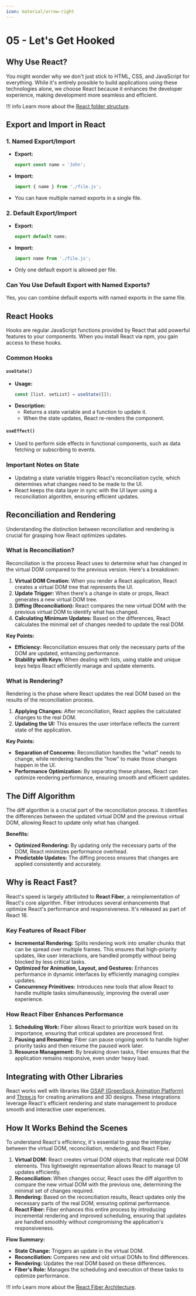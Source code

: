 ```yaml
---
icon: material/arrow-right
---
```


# 05 - Let's Get Hooked

## Why Use React?

You might wonder why we don't just stick to HTML, CSS, and JavaScript for everything. While it's entirely possible to build applications using these technologies alone, we choose React because it enhances the developer experience, making development more seamless and efficient.

!!! info
    Learn more about the [React folder structure](https://legacy.reactjs.org/docs/faq-structure.html).

## Export and Import in React

### 1. Named Export/Import
- **Export:**
  ```javascript
  export const name = 'John';
  ```
- **Import:**
  ```javascript
  import { name } from './file.js';
  ```
- You can have multiple named exports in a single file.

### 2. Default Export/Import
- **Export:**
  ```javascript
  export default name;
  ```
- **Import:**
  ```javascript
  import name from './file.js';
  ```
- Only one default export is allowed per file.

### Can You Use Default Export with Named Exports?
Yes, you can combine default exports with named exports in the same file.

## React Hooks

Hooks are regular JavaScript functions provided by React that add powerful features to your components. When you install React via npm, you gain access to these hooks.

### Common Hooks

#### `useState()`
- **Usage:**
  ```javascript
  const [list, setList] = useState([]);
  ```
- **Description:**
  - Returns a state variable and a function to update it.
  - When the state updates, React re-renders the component.

#### `useEffect()`
- Used to perform side effects in functional components, such as data fetching or subscribing to events.

### Important Notes on State
- Updating a state variable triggers React's reconciliation cycle, which determines what changes need to be made to the UI.
- React keeps the data layer in sync with the UI layer using a reconciliation algorithm, ensuring efficient updates.

## Reconciliation and Rendering

Understanding the distinction between reconciliation and rendering is crucial for grasping how React optimizes updates.

### What is Reconciliation?

Reconciliation is the process React uses to determine what has changed in the virtual DOM compared to the previous version. Here's a breakdown:

1. **Virtual DOM Creation:** When you render a React application, React creates a virtual DOM tree that represents the UI.
2. **Update Trigger:** When there's a change in state or props, React generates a new virtual DOM tree.
3. **Diffing (Reconciliation):** React compares the new virtual DOM with the previous virtual DOM to identify what has changed.
4. **Calculating Minimum Updates:** Based on the differences, React calculates the minimal set of changes needed to update the real DOM.

**Key Points:**
- **Efficiency:** Reconciliation ensures that only the necessary parts of the DOM are updated, enhancing performance.
- **Stability with Keys:** When dealing with lists, using stable and unique keys helps React efficiently manage and update elements.

### What is Rendering?

Rendering is the phase where React updates the real DOM based on the results of the reconciliation process.

1. **Applying Changes:** After reconciliation, React applies the calculated changes to the real DOM.
2. **Updating the UI:** This ensures the user interface reflects the current state of the application.

**Key Points:**
- **Separation of Concerns:** Reconciliation handles the "what" needs to change, while rendering handles the "how" to make those changes happen in the UI.
- **Performance Optimization:** By separating these phases, React can optimize rendering performance, ensuring smooth and efficient updates.

## The Diff Algorithm

The diff algorithm is a crucial part of the reconciliation process. It identifies the differences between the updated virtual DOM and the previous virtual DOM, allowing React to update only what has changed.

**Benefits:**
- **Optimized Rendering:** By updating only the necessary parts of the DOM, React minimizes performance overhead.
- **Predictable Updates:** The diffing process ensures that changes are applied consistently and accurately.

## Why is React Fast?

React's speed is largely attributed to **React Fiber**, a reimplementation of React's core algorithm. Fiber introduces several enhancements that optimize React's performance and responsiveness. It's released as part of React 16.

### Key Features of React Fiber

- **Incremental Rendering:** Splits rendering work into smaller chunks that can be spread over multiple frames. This ensures that high-priority updates, like user interactions, are handled promptly without being blocked by less critical tasks.
- **Optimized for Animation, Layout, and Gestures:** Enhances performance in dynamic interfaces by efficiently managing complex updates.
- **Concurrency Primitives:** Introduces new tools that allow React to handle multiple tasks simultaneously, improving the overall user experience.

### How React Fiber Enhances Performance

1. **Scheduling Work:** Fiber allows React to prioritize work based on its importance, ensuring that critical updates are processed first.
2. **Pausing and Resuming:** Fiber can pause ongoing work to handle higher priority tasks and then resume the paused work later.
3. **Resource Management:** By breaking down tasks, Fiber ensures that the application remains responsive, even under heavy load.

## Integrating with Other Libraries

React works well with libraries like [GSAP (GreenSock Animation Platform)](https://greensock.com/gsap/) and [Three.js](https://threejs.org/) for creating animations and 3D designs. These integrations leverage React's efficient rendering and state management to produce smooth and interactive user experiences.

## How It Works Behind the Scenes

To understand React's efficiency, it's essential to grasp the interplay between the virtual DOM, reconciliation, rendering, and React Fiber.

1. **Virtual DOM:** React creates virtual DOM objects that replicate real DOM elements. This lightweight representation allows React to manage UI updates efficiently.
2. **Reconciliation:** When changes occur, React uses the diff algorithm to compare the new virtual DOM with the previous one, determining the minimal set of changes required.
3. **Rendering:** Based on the reconciliation results, React updates only the necessary parts of the real DOM, ensuring optimal performance.
4. **React Fiber:** Fiber enhances this entire process by introducing incremental rendering and improved scheduling, ensuring that updates are handled smoothly without compromising the application's responsiveness.

**Flow Summary:**
- **State Change:** Triggers an update in the virtual DOM.
- **Reconciliation:** Compares new and old virtual DOMs to find differences.
- **Rendering:** Updates the real DOM based on these differences.
- **Fiber's Role:** Manages the scheduling and execution of these tasks to optimize performance.


!!! info
    Learn more about the [React Fiber Architecture](https://github.com/acdlite/react-fiber-architecture).